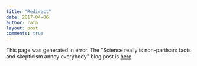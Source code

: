 ```yaml
---
title: "Redirect"
date: 2017-04-06
author: rafa
layout: post
comments: true
---
```


This page was generated in error. The "Science really is non-partisan: facts and skepticism annoy everybody" blog post is [here](http://simplystatistics.org/2017/04/24/march-for-science/)


